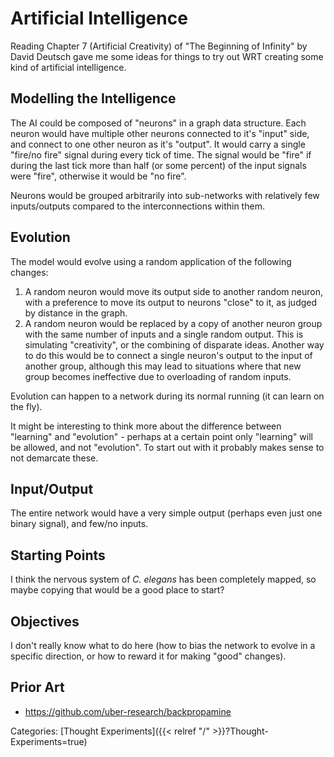 # Artificial Intelligence

Reading Chapter 7 (Artificial Creativity) of "The Beginning of Infinity" by
David Deutsch gave me some ideas for things to try out WRT creating some kind
of artificial intelligence.

## Modelling the Intelligence

The AI could be composed of "neurons" in a graph data structure.  Each neuron
would have multiple other neurons connected to it's "input" side, and connect
to one other neuron as it's "output".  It would carry a single "fire/no fire"
signal during every tick of time.  The signal would be "fire" if during the
last tick more than half (or some percent) of the input signals were "fire",
otherwise it would be "no fire".

Neurons would be grouped arbitrarily into sub-networks with relatively few
inputs/outputs compared to the interconnections within them.

## Evolution

The model would evolve using a random application of the following changes:

1. A random neuron would move its output side to another random neuron, with a
   preference to move its output to neurons "close" to it, as judged by
   distance in the graph.
1. A random neuron would be replaced by a copy of another neuron group with the
   same number of inputs and a single random output.  This is simulating
   "creativity", or the combining of disparate ideas.  Another way to do this
   would be to connect a single neuron's output to the input of another group,
   although this may lead to situations where that new group becomes
   ineffective due to overloading of random inputs.

Evolution can happen to a network during its normal running (it can learn on
the fly).

It might be interesting to think more about the difference between "learning"
and "evolution" - perhaps at a certain point only "learning" will be allowed,
and not "evolution".  To start out with it probably makes sense to not
demarcate these.

## Input/Output

The entire network would have a very simple output (perhaps even just one
binary signal), and few/no inputs.

## Starting Points

I think the nervous system of _C. elegans_ has been completely mapped, so maybe
copying that would be a good place to start?

## Objectives

I don't really know what to do here (how to bias the network to evolve in a
specific direction, or how to reward it for making "good" changes).

## Prior Art

 - https://github.com/uber-research/backpropamine










Categories: [Thought Experiments]({{< relref "/" >}}?Thought-Experiments=true)